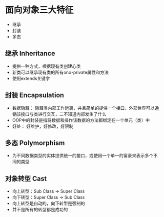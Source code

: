 # 面向对象三大特征
- 继承
- 封装
- 多态

## 继承 Inheritance
- 提供一种方式，根据现有类创建心类
- 新类可以继承现有类的所有ono-private属性和方法
- 使用extends关键字

## 封装 Encapsulation
- 数据隐藏： 隐藏类内部工作远离，并且简单的提供一个接口，外部世界可以通锅该接口与类进行交互，二不知道内部发生了什么
- OOP中的封装是指将数据和操作该数据的方法都绑定在一个单元（类）中
- 好处： 好维护，好修改，好限制

## 多态 Polymorphism
- 为不同数据类型的实体提供统一的接口，或使用一个单一的富豪来表示多个不同的类型

## 对象转型 Cast
- 向上转型：Sub Class -> Super Class
- 向下转型：Super Class -> Sub Class
- 向上转型是自动的，向下转型是强制的
- 并不是所有的转型都是成功的